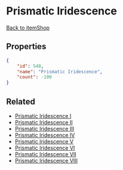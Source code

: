 # Prismatic Iridescence

<no description available>

[Back to itemShop](../item-shops.md)

## Properties

```json
{
    "id": 548,
    "name": "Prismatic Iridescence",
    "count": -100
}
```

## Related

- [Prismatic Iridescence I](../items/17121-prismatic-iridescence-i.md)
- [Prismatic Iridescence II](../items/17122-prismatic-iridescence-ii.md)
- [Prismatic Iridescence III](../items/17123-prismatic-iridescence-iii.md)
- [Prismatic Iridescence IV](../items/17124-prismatic-iridescence-iv.md)
- [Prismatic Iridescence V](../items/17125-prismatic-iridescence-v.md)
- [Prismatic Iridescence VI](../items/17126-prismatic-iridescence-vi.md)
- [Prismatic Iridescence VII](../items/17127-prismatic-iridescence-vii.md)
- [Prismatic Iridescence VIII](../items/17128-prismatic-iridescence-viii.md)


